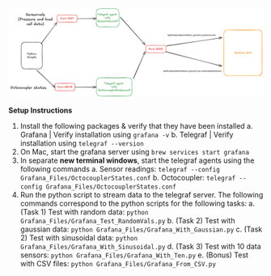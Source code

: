 ![image](assets/Grafana_task.png)

**Setup Instructions**

1. Install the following packages & verify that they have been installed
   a. Grafana | Verify installation using `grafana -v`
   b. Telegraf | Verify installation using `telegraf --version`
2. On Mac, start the grafana server using `brew services start grafana`
3. In separate **new terminal windows**, start the telegraf agents using the following commands
   a. Sensor readings: `telegraf --config Grafana_Files/OctocouplerStates.conf`
   b. Octocoupler: `telegraf --config Grafana_Files/OctocouplerStates.conf`
4. Run the python script to stream data to the telegraf server. The following commands correspond to the python scripts for the following tasks:
   a. (Task 1) Test with random data: `python Grafana_Files/Grafana_Test_RandomVals.py`
   b. (Task 2) Test with gaussian data: `python Grafana_Files/Grafana_With_Gaussian.py`
   c. (Task 2) Test with sinusoidal data: `python Grafana_Files/Grafana_With_Sinusoidal.py`
   d. (Task 3) Test with 10 data sensors: `python Grafana_Files/Grafana_With_Ten.py`
   e. (Bonus) Test with CSV files: `python Grafana_Files/Grafana_From_CSV.py`
